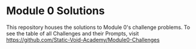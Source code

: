 # Module 0 Solutions

This repository houses the solutions to Module 0's challenge problems. To see the table of all Challenges and their Prompts, visit https://github.com/Static-Void-Academy/Module0-Challenges

